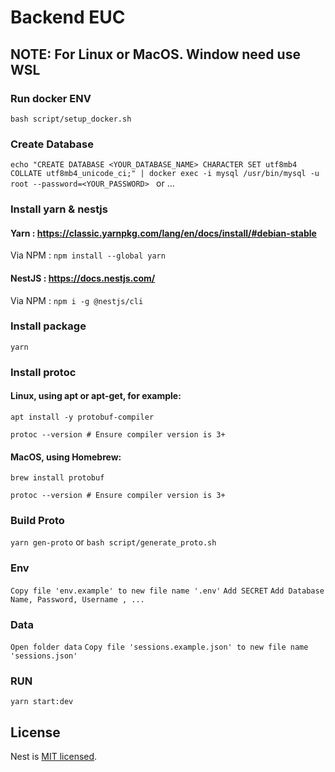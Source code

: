 # Backend EUC

## NOTE: For Linux or MacOS. Window need use WSL

### Run docker ENV

`bash script/setup_docker.sh`

### Create Database

`echo "CREATE DATABASE <YOUR_DATABASE_NAME> CHARACTER SET utf8mb4 COLLATE utf8mb4_unicode_ci;" | docker exec -i mysql /usr/bin/mysql -u root --password=<YOUR_PASSWORD>
` or ...

### Install yarn & nestjs

#### Yarn : https://classic.yarnpkg.com/lang/en/docs/install/#debian-stable

Via NPM : `npm install --global yarn`

#### NestJS : https://docs.nestjs.com/

Via NPM : `npm i -g @nestjs/cli`

### Install package

`yarn`

### Install protoc

#### Linux, using apt or apt-get, for example:

`apt install -y protobuf-compiler`

`protoc --version # Ensure compiler version is 3+`

#### MacOS, using Homebrew:

`brew install protobuf`

`protoc --version # Ensure compiler version is 3+`

### Build Proto

`yarn gen-proto` or `bash script/generate_proto.sh`

### Env

`Copy file 'env.example' to new file name '.env'`
`Add SECRET`
`Add Database Name, Password, Username , ...`

### Data

`Open folder data`
`Copy file 'sessions.example.json' to new file name 'sessions.json'`

### RUN

`yarn start:dev`

## License

Nest is [MIT licensed](LICENSE).
